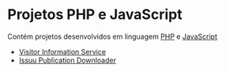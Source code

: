 # Projetos PHP e JavaScript
<p>Contém projetos desenvolvidos em linguagem <a target="_blank" href="http://php.net/">PHP</a> e <a target="_blank" href="http://www.w3schools.com/js/">JavaScript</a></p>
<ul>
  <li><a href="service-visitor">Visitor Information Service</a></li>
  <li><a href="issuu-pub-downloader">Issuu Publication Downloader</a></li>
</ul>